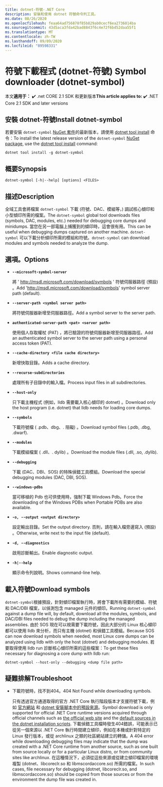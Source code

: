 ```yaml
---
title: dotnet-符號-.NET Core
description: 安裝和使用 dotnet 符號命令列工具。
ms.date: 08/26/2020
ms.openlocfilehash: feaa64ad756878f85b829ab0cecf6ea2736014ba
ms.sourcegitcommit: 43d5aca3fda42bad8843f6c4e72f6bd52daa55f1
ms.translationtype: MT
ms.contentlocale: zh-TW
ms.lasthandoff: 09/09/2020
ms.locfileid: "89598331"
---
```

# <a name="symbol-downloader-dotnet-symbol"></a><span data-ttu-id="ee0e2-103">符號下載程式 (dotnet-符號) </span><span class="sxs-lookup"><span data-stu-id="ee0e2-103">Symbol downloader (dotnet-symbol)</span></span>

<span data-ttu-id="ee0e2-104">本文**適用于：** ✔️ .net CORE 2.1 SDK 和更新版本</span><span class="sxs-lookup"><span data-stu-id="ee0e2-104">**This article applies to:** ✔️ .NET Core 2.1 SDK and later versions</span></span>

## <a name="install-dotnet-symbol"></a><span data-ttu-id="ee0e2-105">安裝 dotnet-符號</span><span class="sxs-lookup"><span data-stu-id="ee0e2-105">Install dotnet-symbol</span></span>

<span data-ttu-id="ee0e2-106">若要安裝 `dotnet-symbol` [NuGet 套件](https://www.nuget.org/packages/dotnet-symbol)的最新版本，請使用 [dotnet tool install](../tools/dotnet-tool-install.md) 命令：</span><span class="sxs-lookup"><span data-stu-id="ee0e2-106">To install the latest release version of the `dotnet-symbol` [NuGet package](https://www.nuget.org/packages/dotnet-symbol), use the [dotnet tool install](../tools/dotnet-tool-install.md) command:</span></span>

```dotnetcli
dotnet tool install -g dotnet-symbol
```

## <a name="synopsis"></a><span data-ttu-id="ee0e2-107">概要</span><span class="sxs-lookup"><span data-stu-id="ee0e2-107">Synopsis</span></span>

```console
dotnet-symbol [-h|--help] [options] <FILES>
```

## <a name="description"></a><span data-ttu-id="ee0e2-108">描述</span><span class="sxs-lookup"><span data-stu-id="ee0e2-108">Description</span></span>

<span data-ttu-id="ee0e2-109">全域工具會將檔案 `dotnet-symbol` 下載 (符號、DAC、模組等，) 調試核心傾印和小型傾印所需的檔案。</span><span class="sxs-lookup"><span data-stu-id="ee0e2-109">The `dotnet-symbol` global tool downloads files (symbols, DAC, modules, etc.) needed for debugging core dumps and minidumps.</span></span> <span data-ttu-id="ee0e2-110">當您在另一部電腦上捕獲到的傾印時，這會很有用。</span><span class="sxs-lookup"><span data-stu-id="ee0e2-110">This can be useful when debugging dumps captured on another machine.</span></span> <span data-ttu-id="ee0e2-111">`dotnet-symbol` 可以下載分析傾印所需的模組和符號。</span><span class="sxs-lookup"><span data-stu-id="ee0e2-111">`dotnet-symbol` can download modules and symbols needed to analyze the dump.</span></span>

## <a name="options"></a><span data-ttu-id="ee0e2-112">選項。</span><span class="sxs-lookup"><span data-stu-id="ee0e2-112">Options</span></span>

- **`--microsoft-symbol-server`**

  <span data-ttu-id="ee0e2-113">將 ' http://msdl.microsoft.com/download/symbols ' 符號伺服器路徑 (預設) 。</span><span class="sxs-lookup"><span data-stu-id="ee0e2-113">Add 'http://msdl.microsoft.com/download/symbols' symbol server path (default).</span></span>

- **`--server-path <symbol server path>`**

  <span data-ttu-id="ee0e2-114">將符號伺服器新增至伺服器路徑。</span><span class="sxs-lookup"><span data-stu-id="ee0e2-114">Add a symbol server to the server path.</span></span>

- **`authenticated-server-path <pat> <server path>`**

  <span data-ttu-id="ee0e2-115">使用個人存取權杖 (PAT) ，將已驗證的符號伺服器新增至伺服器路徑。</span><span class="sxs-lookup"><span data-stu-id="ee0e2-115">Add an authenticated symbol server to the server path using a personal access token (PAT).</span></span>

- **`--cache-directory <file cache directory>`**

  <span data-ttu-id="ee0e2-116">新增快取目錄。</span><span class="sxs-lookup"><span data-stu-id="ee0e2-116">Adds a cache directory.</span></span>

- **`--recurse-subdirectories`**

  <span data-ttu-id="ee0e2-117">處理所有子目錄中的輸入檔。</span><span class="sxs-lookup"><span data-stu-id="ee0e2-117">Process input files in all subdirectories.</span></span>

- **`--host-only`**

  <span data-ttu-id="ee0e2-118">只下載主機程式 (例如，lldb 需要載入核心傾印的 dotnet) 。</span><span class="sxs-lookup"><span data-stu-id="ee0e2-118">Download only the host program (i.e. dotnet) that lldb needs for loading core dumps.</span></span>

- **`--symbols`**

  <span data-ttu-id="ee0e2-119">下載符號檔 ( .pdb、dbg、. 阻礙) 。</span><span class="sxs-lookup"><span data-stu-id="ee0e2-119">Download symbol files (.pdb, .dbg, .dwarf).</span></span>

- **`--modules`**

  <span data-ttu-id="ee0e2-120">下載模組檔案 ( .dll、. dylib) 。</span><span class="sxs-lookup"><span data-stu-id="ee0e2-120">Download the module files (.dll, .so, .dylib).</span></span>

- **`--debugging`**

  <span data-ttu-id="ee0e2-121">下載 (DAC、DBI、SOS) 的特殊偵錯工具模組。</span><span class="sxs-lookup"><span data-stu-id="ee0e2-121">Download the special debugging modules (DAC, DBI, SOS).</span></span>

- **`--windows-pdbs`**

  <span data-ttu-id="ee0e2-122">當可移植的 Pdb 也可供使用時，強制下載 Windows Pdb。</span><span class="sxs-lookup"><span data-stu-id="ee0e2-122">Force the downloading of the Windows PDBs when Portable PDBs are also available.</span></span>

- **`-o, --output <output directory>`**

  <span data-ttu-id="ee0e2-123">設定輸出目錄。</span><span class="sxs-lookup"><span data-stu-id="ee0e2-123">Set the output directory.</span></span> <span data-ttu-id="ee0e2-124">否則，請在輸入檔旁邊寫入 (預設) 。</span><span class="sxs-lookup"><span data-stu-id="ee0e2-124">Otherwise, write next to the input file (default).</span></span>

- **`-d, --diagnostics`**

  <span data-ttu-id="ee0e2-125">啟用診斷輸出。</span><span class="sxs-lookup"><span data-stu-id="ee0e2-125">Enable diagnostic output.</span></span>

- **`-h|--help`**

  <span data-ttu-id="ee0e2-126">顯示命令列說明。</span><span class="sxs-lookup"><span data-stu-id="ee0e2-126">Shows command-line help.</span></span>

## <a name="download-symbols"></a><span data-ttu-id="ee0e2-127">載入符號</span><span class="sxs-lookup"><span data-stu-id="ee0e2-127">Download symbols</span></span>

<span data-ttu-id="ee0e2-128">`dotnet-symbol`根據預設，針對傾印檔案執行時，將會下載所有需要的模組、符號和 DAC/DBI 檔案，以偵測包含 managed 元件的傾印。</span><span class="sxs-lookup"><span data-stu-id="ee0e2-128">Running `dotnet-symbol` against a dump file will, by default, download all the modules, symbols, and DAC/DBI files needed to debug the dump including the managed assemblies.</span></span> <span data-ttu-id="ee0e2-129">由於 SOS 現在可以視需要下載符號，因此大部分的 Linux 核心傾印都可以使用 lldb 來分析，而只有主機 (dotnet) 和偵錯工具模組。</span><span class="sxs-lookup"><span data-stu-id="ee0e2-129">Because SOS can now download symbols when needed, most Linux core dumps can be analyzed using lldb with only the host (dotnet) and debugging modules.</span></span> <span data-ttu-id="ee0e2-130">若要取得使用 lldb run 診斷核心傾印所需的這些檔案：</span><span class="sxs-lookup"><span data-stu-id="ee0e2-130">To get these files necessary for diagnosing a core dump with lldb run:</span></span>

```console
dotnet-symbol --host-only --debugging <dump file path>
```

## <a name="troubleshoot"></a><span data-ttu-id="ee0e2-131">疑難排解</span><span class="sxs-lookup"><span data-stu-id="ee0e2-131">Troubleshoot</span></span>

- <span data-ttu-id="ee0e2-132">下載符號時，找不到404。</span><span class="sxs-lookup"><span data-stu-id="ee0e2-132">404 Not Found while downloading symbols.</span></span>

   <span data-ttu-id="ee0e2-133">只有透過官方通道取得的官方 .NET Core 執行階段版本才支援符號下載，例如 [官方網站](https://dotnet.microsoft.com/download/dotnet-core) 和 [dotnet 安裝腳本中的預設來源](https://docs.microsoft.com/dotnet/core/tools/dotnet-install-scripts)。</span><span class="sxs-lookup"><span data-stu-id="ee0e2-133">Symbol download is only supported for official .NET Core runtime versions acquired through official channels such as [the official web site](https://dotnet.microsoft.com/download/dotnet-core) and the [default sources in the dotnet installation scripts](https://docs.microsoft.com/dotnet/core/tools/dotnet-install-scripts).</span></span> <span data-ttu-id="ee0e2-134">下載偵錯工具檔時發生404錯誤，可能表示已從另一個來源以 .NET Core 執行時間建立傾印，例如在本機或針對特定的 Linux 發行版本，或從 archlinux 之類的社區網站建立的轉儲。</span><span class="sxs-lookup"><span data-stu-id="ee0e2-134">A 404 error while downloading debugging files may indicate that the dump was created with a .NET Core runtime from another source, such as one built from source locally or for a particular Linux distro, or from community sites like archlinux.</span></span> <span data-ttu-id="ee0e2-135">在這種情況下，必須從這些來源或從建立傾印檔案的環境複製 (dotnet、libcoreclr.so 和 libmscordaccore.so) 所需的檔案。</span><span class="sxs-lookup"><span data-stu-id="ee0e2-135">In such cases, file necessary for debugging (dotnet, libcoreclr.so, and libmscordaccore.so) should be copied from those sources or from the environment the dump file was created in.</span></span>
